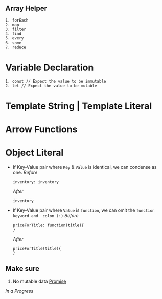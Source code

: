 ## Array Helper
````
1. forEach
2. map
3. filter 
4. find
5. every
6. some
7. reduce
````

# Variable Declaration
````
1. const // Expect the value to be immutable 
2. let // Expect the value to be mutable
````
# Template String | Template Literal
# Arrow Functions
# Object Literal

 * If Key-Value pair where `Key` & `Value` is identical, we can condense as one.
   *Before*
    ````
    inventory: inventory
    ````

    *After*
    ````
    inventory
    ````
 * If Key-Value pair where `Value` is `function`, we can omit the `function keyword and  colon (:)`
    *Before*
    ````
    priceForTitle: function(title){
    }
    ````
    *After*
    ````
    priceForTitle(title){
    }
    ````
## Make sure    
1. No mutable data
[Promise](https://scotch.io/amp/tutorials/javascript-promises-for-dummies)

*In a Progress*